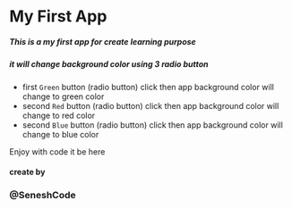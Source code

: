 # My First App
##### This is a my first app for create learning purpose
##### it will change background color using 3 radio button 

- first `Green` button (radio button) click then app background color will change to green color
- second `Red` button (radio button) click then app background color will change to red color
- second `Blue` button (radio button) click then app background color will change to blue color

Enjoy with code it be here  

#### create by 
### @SeneshCode
